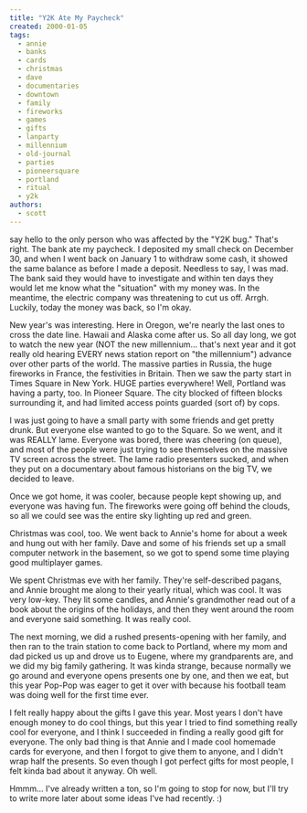 ```yaml
---
title: "Y2K Ate My Paycheck"
created: 2000-01-05
tags:
  - annie
  - banks
  - cards
  - christmas
  - dave
  - documentaries
  - downtown
  - family
  - fireworks
  - games
  - gifts
  - lanparty
  - millennium
  - old-journal
  - parties
  - pioneersquare
  - portland
  - ritual
  - y2k
authors:
  - scott
---
```


say hello to the only person who was affected by the "Y2K bug." That's right. The bank ate my paycheck. I deposited my small check on December 30, and when I went back on January 1 to withdraw some cash, it showed the same balance as before I made a deposit. Needless to say, I was mad. The bank said they would have to investigate and within ten days they would let me know what the "situation" with my money was. In the meantime, the electric company was threatening to cut us off. Arrgh. Luckily, today the money was back, so I'm okay.

New year's was interesting. Here in Oregon, we're nearly the last ones to cross the date line. Hawaii and Alaska come after us. So all day long, we got to watch the new year (NOT the new millennium... that's next year and it got really old hearing EVERY news station report on "the millennium") advance over other parts of the world. The massive parties in Russia, the huge fireworks in France, the festivities in Britain. Then we saw the party start in Times Square in New York. HUGE parties everywhere! Well, Portland was having a party, too. In Pioneer Square. The city blocked of fifteen blocks surrounding it, and had limited access points guarded (sort of) by cops.

I was just going to have a small party with some friends and get pretty drunk. But everyone else wanted to go to the Square. So we went, and it was REALLY lame. Everyone was bored, there was cheering (on queue), and most of the people were just trying to see themselves on the massive TV screen across the street. The lame radio presenters sucked, and when they put on a documentary about famous historians on the big TV, we decided to leave.

Once we got home, it was cooler, because people kept showing up, and everyone was having fun. The fireworks were going off behind the clouds, so all we could see was the entire sky lighting up red and green.

Christmas was cool, too. We went back to Annie's home for about a week and hung out with her family. Dave and some of his friends set up a small computer network in the basement, so we got to spend some time playing good multiplayer games.

We spent Christmas eve with her family. They're self-described pagans, and Annie brought me along to their yearly ritual, which was cool. It was very low-key. They lit some candles, and Annie's grandmother read out of a book about the origins of the holidays, and then they went around the room and everyone said something. It was really cool.

The next morning, we did a rushed presents-opening with her family, and then ran to the train station to come back to Portland, where my mom and dad picked us up and drove us to Eugene, where my grandparents are, and we did my big family gathering. It was kinda strange, because normally we go around and everyone opens presents one by one, and then we eat, but this year Pop-Pop was eager to get it over with because his football team was doing well for the first time ever.

I felt really happy about the gifts I gave this year. Most years I don't have enough money to do cool things, but this year I tried to find something really cool for everyone, and I think I succeeded in finding a really good gift for everyone. The only bad thing is that Annie and I made cool homemade cards for everyone, and then I forgot to give them to anyone, and I didn't wrap half the presents. So even though I got perfect gifts for most people, I felt kinda bad about it anyway. Oh well.

Hmmm... I've already written a ton, so I'm going to stop for now, but I'll try to write more later about some ideas I've had recently. :)
